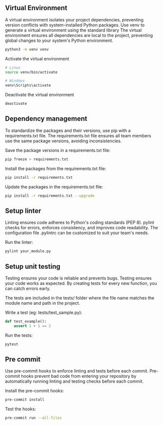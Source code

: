## Virtual Environment

A virtual environment isolates your project dependencies, preventing version conflicts with system-installed Python packages.
Use venv to generate a virtual environment using the standard library
The virtual environment ensures all dependencies are local to the project, preventing global changes to your system's Python environment.

```bash
python3 -m venv venv
```

Activate the virtual environment

```bash
# Linux
source venv/bin/activate

# Windows
venv\Scripts\activate
```

Deactivate the virtual environment

```bash
deactivate
```

## Dependency management

To standardize the packages and their versions, use pip with a requirements.txt file.
The requirements.txt file ensures all team members use the same package versions, avoiding inconsistencies.

Save the package versions in a requirements.txt file:

```bash
pip freeze > requirements.txt
```

Install the packages from the requirements.txt file:

```bash
pip install -r requirements.txt
```

Update the packages in the requirements.txt file:

```bash
pip install -r requirements.txt --upgrade
```

## Setup linter

Linting ensures code adheres to Python's coding standards (PEP 8).
pylint checks for errors, enforces consistency, and improves code readability. The configuration file .pylintrc can be customized to suit your team's needs.

Run the linter:

```bash
pylint your_module.py
```

## Setup unit testing

Testing ensures your code is reliable and prevents bugs.
Testing ensures your code works as expected. By creating tests for every new function, you can catch errors early.

The tests are included in the tests/ folder where the file name matches the module name and path in the project.

Write a test (eg: tests/test_sample.py):

```python
def test_example():
    assert 1 + 1 == 2
```

Run the tests:

```bash
pytest
```

## Pre commit

Use pre-commit hooks to enforce linting and tests before each commit.
Pre-commit hooks prevent bad code from entering your repository by automatically running linting and testing checks before each commit.

Install the pre-commit hooks:

```bash
pre-commit install
```

Test the hooks:

```bash
pre-commit run --all-files
```

